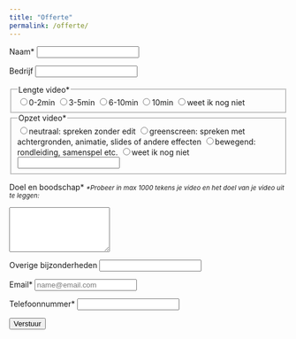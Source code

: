 ```yaml
---
title: "Offerte"
permalink: /offerte/
---
```


<script type="text/javascript">var submitted=false;</script>
<iframe name="hidden_iframe" id="hidden_iframe" style="display:none;" onload="if(submitted)  {window.location='https://gysbertjapix.github.io/thanks/';}"></iframe>

<form class="form" action="https://docs.google.com/forms/u/0/d/e/1FAIpQLSehi6hz4h-a02lqrSbJ9DreY2nSjbxvEpmk-cBnUPosEbwVJQ/formResponse" method="post" target="hidden_iframe"
    onsubmit="submitted=true;">
  
  <label>Naam*</label>
  <input name="entry.2005620554" type="text" required />
  
  <label>Bedrijf</label>
  <input name="entry.764249793" type="text" />
  
  <fieldset>
    <legend>Lengte video*</legend>
  <label><input type="radio" name="entry.1423248220" class="radio" value="0-2min" id="group_1423248220_1"/>0-2min</label>
  <label><input type="radio" name="entry.1423248220" class="radio" value="3-5min" id="group_1423248220_2"/>3-5min</label>
  <label><input type="radio" name="entry.1423248220" class="radio" value="6-10min" id="group_1423248220_3"/>6-10min</label>
  <label><input type="radio" name="entry.1423248220" class="radio" value=">10min" id="group_1423248220_4"/>10min</label>
  <label><input type="radio" name="entry.1423248220" class="radio" value="weet ik nog niet" id="group_1423248220_5"/>weet ik nog niet</label>
  </fieldset>

   <fieldset>
    <legend>Opzet video*</legend>
  <label><input type="radio" name="entry.1467810461" class="radio" value="neutraal: spreken zonder edit" id="group_1467810461_1"/>neutraal: spreken zonder edit</label>
  <label><input type="radio" name="entry.1467810461" class="radio" value="greenscreen: spreken met achtergronden, animatie, slides of andere effecten" id="group_1467810461_2"/>greenscreen: spreken met achtergronden, animatie, slides of andere effecten</label>
  <label><input type="radio" name="entry.1467810461" class="radio" value="bewegend: rondleiding, samenspel etc." id="group_1467810461_3"/>bewegend: rondleiding, samenspel etc.</label>
  <label><input type="radio" name="entry.1467810461" class="radio" value="anders, namelijk:" id="group_1467810461_4"/>weet ik nog niet<input type="text" name="other_reason"/></label>
    </fieldset>
    
  <label>Doel en boodschap*</label>
  <em><small>*Probeer in max 1000 tekens je video en het doel van je video uit te leggen:</small></em>
  <textarea rows="5" name="entry.250976144" maxlength="1000" type="text" required ></textarea>
   
  <label>Overige bijzonderheden</label>
  <input name="entry.1872826293" maxlength="1000" type="text" />
   
  <label>Email*</label>
  <input name="entry.1045781291" type="email" placeholder="name@email.com" required />
  
  <label>Telefoonnummer*</label>
  <input name="entry.1065046570" type="text" required />
  
  <button type="submit">Verstuur</button>
  
</form>
